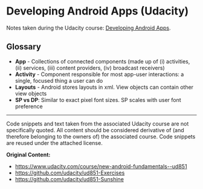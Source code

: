 # Developing Android Apps (Udacity)

Notes taken during the Udacity course: [Developing Android Apps](https://www.udacity.com/course/developing-android-apps--ud853ar).

## Glossary
* **App** - Collections of connected components (made up of (i) activities, (ii) services, (iii) content
providers, (iv) broadcast receivers)
* **Activity** - Component responsible for most app-user interactions: a single, focused thing a user can do
* **Layouts** - Android stores layouts in xml. View objects can contain other view objects
* **SP vs DP**: Similar to exact pixel font sizes. SP scales with user font preference

---

Code snippets and text taken from the associated Udacity course are not specifically quoted. All content should be considered derivative of (and therefore belonging to the owners of) the associated course. Code snippets are reused under the attached license.

**Original Content:**
* https://www.udacity.com/course/new-android-fundamentals--ud851
* https://github.com/udacity/ud851-Exercises
* https://github.com/udacity/ud851-Sunshine
